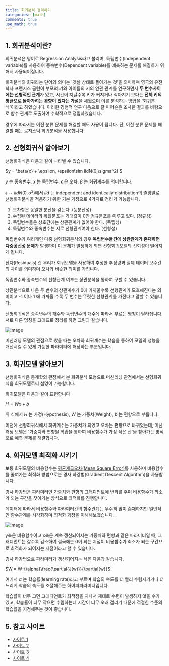 ```yaml
---
title: 회귀분석 정리하기
categories: [math]
comments: true
use_math: true
---
```




## 1. 회귀분석이란?

회귀분석은 영어로 Regression Analysis라고 불리며, 독립변수(Independent variable)를 사용하여 종속변수(Dependent variable)를 예측하는 문제를 해결하기 위해서 사용되어집니다.

회귀분석의 회귀라는 단어의 의미는 '옛날 상태로 돌아가는 것'을 의미하며 영국의 유전학자 프랜시스 골턴이 부모의 키와 아이들의 키의 연관 관계를 연구하면서 **두 변수사이에는 선형적인 관계**가 있고, 시간이 지날수록 키가 커지거나 작아지기 보다는 **전체 키의 평균으로 돌아가려는 경향이 있다는 가설**을 세웠으며 이를 분석하는 방법을 '회귀분석'이라고 하였습니다. 이러한 경험적 연구 다음으로 칼 피어슨은 조사한 결과를 바탕으로 함수 관계로 도출하여 수학적으로 정립하였습니다.

경우에 따라서는 이진 분류 문제를 해결할 때도 사용이 됩니다. 단, 이진 분류 문제를 해결할 때는 로지스틱 회귀분석을 사용합니다.



## 2. 선형회귀식 알아보기

선형회귀식은 다음과 같이 나타낼 수 있습니다.

$y = \beta{x} + \epsilon, \epsilon\sim iidN(0,\sigma^2) $​​​

$y$​​​​ 는 종속변수, $x$​​​ 는 독립변수,  $\epsilon$​​​ 은 오차, $\beta$​​​ 는 회귀계수를 의미합니다. 

$\epsilon \sim iidN(0,\sigma^2)$​​​ 에서 $iid$ 는 independent and identically distribution의 줄임말로 선형회귀분석을 적용하기 위한 기본 가정으로 4가지로 정리가 가능합니다.

1. 오차항은 동일한 분산을 갖는다. (등분산성)
2. 수집된 데이터의 확률분포는 기대값이 0인 정규분포를 이루고 있다. (정규성)
3. 독립변수들은 상호간에는 상관관계가 없어야 한다. (독립성)
4. 독립변수와 종속변수는 서로 선형관계여야 한다. (선형성)

독립변수가 여러개인 다중 선형회귀분석의 경우 **독립변수들간에 상관관계가 존재하면 다중공선성 문제**가 발생하며 이 문제가 발생하게 되면 선형회귀모델의 신뢰성이 떨어지게 됩니다.

잔차(Residuals) 란 우리가 회귀모델을 사용하여 추정한 추정량과 실제 데이터 모수간의 차이를 의미하며 오차와 비슷한 의미를 가집니다.

독립변수와 종속변수의 선형관계 여부는 상관분석을 통하여 구할 수 있습니다.

상관분석으로 나온 두 변수의 상관계수가 0에 가까울수록 선형관계가 모호해진다는 의미이고 -1 이나 1 에 가까울 수록 두 변수는 뚜렷한 선형관계를 가진다고 말할 수 있습니다.

선형회귀식은 종속변수의 개수와 독립변수의 개수에 따라서 부르는 명칭이 달라집니다. 서로 다른 명칭을 그래프로 정리를 하면 그림과 같습니다.

![image](https://user-images.githubusercontent.com/51338268/138598075-07720ebb-0b4a-4e9b-ad76-ed4b93e503e7.png)

머신러닝 모델의 관점으로 봤을 때는 오차와 회귀계수는 학습을 통하여 모델의 성능을 개선시킬 수 있게 가능한 파라미터에 해당하는 부분입니다.



## 3. 회귀모델 알아보기

선형회귀식은 통계학의 관점에서 본 회귀분석 모형으로 머신러닝 관점에서는 선형회귀식을 회귀모델로써 설명이 가능합니다.

회귀모델은 다음과 같이 표현합니다

$H = Wx + b$

위 식에서 $H$ 는 가정(Hypothesis), $W$​ 는 가중치(Weight), $b$ 는 편향으로 부릅니다.

이전에 선형회귀식에서 회귀계수는 가중치가 되었고 오차는 편향으로 바뀌었는데, 머신러닝 모델은 '가중치와 편향을 학습을 통하여 비용함수가 가장 작은 선'을 찾아가는 방식으로 예측 문제를 해결합니다.



## 4. 회귀모델 최적화 시키기

보통 회귀모델의 비용함수는 [평균제곱오차(Mean Square Error)](https://sda96.github.io/2021-10/mse_var_bias)를 사용하며 비용함수를 줄여가는 최적화 방법으로는 경사 하강법(Gradient Descent Algorithm)을 사용합니다.

경사 하강법은 파라미터인 가중치와 편향의 그래디언트에 변화를 주며 비용함수가 최소가 되는 구간을 찾아가는 방식으로 최적화를 진행합니다.

데이터에 따라서 비용함수와 파라미터간의 함수관계는 무수히 많이 존재하지만 일반적인 함수관계를 시각화하며 최적화 과정을 이해해보겠습니다.

![image](https://user-images.githubusercontent.com/51338268/138600095-7f86c15c-c5ad-4cc9-a3a4-4ec45b12599a.png)

y축은 비용함수이고 x축은 계속 갱신되어지는 가중치와 편향과 같은 파라미터일 때, 그래디언트는 갈수록 감소하여 결국에는 0이 되는 지점이 비용함수가 최소가 되는 구간으로 최적화가 되어지는 지점이라고 할 수 있습니다.

경사 하강법으로 파라미터가 갱신되어지는 식은 다음과 같습니다.

$W:= W-{\alpha}\frac{\partial{J(w)}}{\partial{w}}$​​​​

여기서 $\alpha$ 는 학습률(learning rate)라고 부르며 학습의 속도를 더 빨리 수렴시키거나 더 느리게 학습의 속도를 조절해주는 하이퍼파라미터입니다.

학습률이 너무 크면 그래디언트가 최적점을 지나서 제대로 수렴이 발생하지 않을 수가 있고, 학습률이 너무 작으면 수렴하는데 시간이 너무 오래 걸리기 때문에 적절한 수준의 학습률을 지정해주는 것이 좋습니다.



## 5. 참고 사이트

- [사이트 1](https://thisisprogrammingworld.tistory.com/81)
- [사이트 2](https://ko.wikipedia.org/wiki/%ED%9A%8C%EA%B7%80_%EB%B6%84%EC%84%9D)
- [사이트 3](https://kkokkilkon.tistory.com/175)
- [사이트 4](https://lsh424.tistory.com/9)
